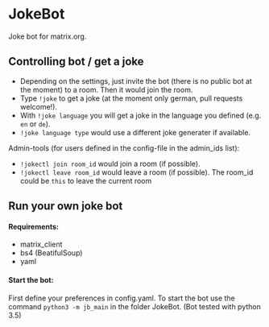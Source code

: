 # JokeBot
Joke bot for matrix.org.

## Controlling bot / get a joke
* Depending on the settings, just invite the bot (there is no public bot at the moment) to a room. Then it would join the room.
* Type `!joke` to get a joke (at the moment only german, pull requests welcome!).
* With `!joke language` you will get a joke in the language you defined (e.g. `en` or `de`).
* `!joke language type` would use a different joke generater if available.

Admin-tools (for users defined in the config-file in the admin_ids list):
* `!jokectl join room_id` would join a room (if possible).
* `!jokectl leave room_id` would leave a room (if possible). The room_id could be `this` to leave the current room

## Run your own joke bot
#### Requirements:
* matrix_client
* bs4 (BeatifulSoup)
* yaml
#### Start the bot:
First define your preferences in config.yaml. To start the bot use the command `python3 -m jb_main` in the folder JokeBot. (Bot tested with python 3.5)
